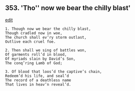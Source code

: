 
## 353.  'Tho'' now we bear the chilly blast'
[edit](https://docs.google.com/document/d/104UbH7iV_jvzWRSCQ0c5TxhLiYoNqlXR/edit?mode=html)



    1. Though now we bear the chilly blast,
    Though cradled now in woe,
    The church shall ev’ry storm outlast, 
    Outlive each cruel foe.

    2. Then shall we sing of battles won,
    Of garments roll’d in blood,
    Of myriads slain by David’s Son,
    The conq’ring Lamb of God;

    3. Of blood that loos’d the captive’s chain,
    Redeem’d his life, and seal’d 
    The record of a deathless name 
    That lives in heav’n reveal’d.
